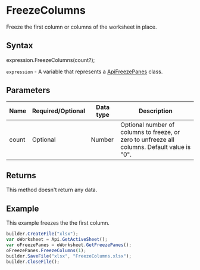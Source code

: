 # FreezeColumns

Freeze the first column or columns of the worksheet in place.

## Syntax

expression.FreezeColumns(count?);

`expression` - A variable that represents a [ApiFreezePanes](../ApiFreezePanes.md) class.

## Parameters

| **Name** | **Required/Optional** | **Data type** | **Description** |
| ------------- | ------------- | ------------- | ------------- |
| count | Optional | Number | Optional number of columns to freeze, or zero to unfreeze all columns. Default value is "0". |

## Returns

This method doesn't return any data.

## Example

This example freezes the the first column.

```javascript
builder.CreateFile("xlsx");
var oWorksheet = Api.GetActiveSheet();
var oFreezePanes = oWorksheet.GetFreezePanes();
oFreezePanes.FreezeColumns(1);
builder.SaveFile("xlsx", "FreezeColumns.xlsx");
builder.CloseFile();
```